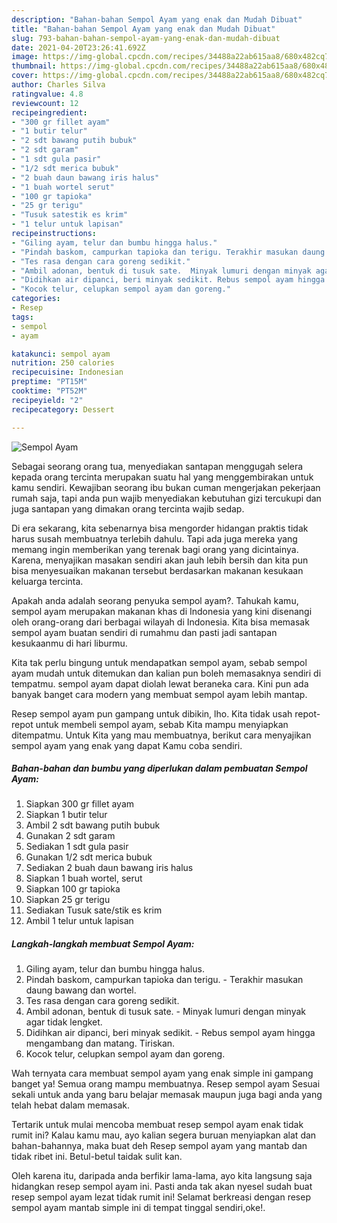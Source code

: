 ```yaml
---
description: "Bahan-bahan Sempol Ayam yang enak dan Mudah Dibuat"
title: "Bahan-bahan Sempol Ayam yang enak dan Mudah Dibuat"
slug: 793-bahan-bahan-sempol-ayam-yang-enak-dan-mudah-dibuat
date: 2021-04-20T23:26:41.692Z
image: https://img-global.cpcdn.com/recipes/34488a22ab615aa8/680x482cq70/sempol-ayam-foto-resep-utama.jpg
thumbnail: https://img-global.cpcdn.com/recipes/34488a22ab615aa8/680x482cq70/sempol-ayam-foto-resep-utama.jpg
cover: https://img-global.cpcdn.com/recipes/34488a22ab615aa8/680x482cq70/sempol-ayam-foto-resep-utama.jpg
author: Charles Silva
ratingvalue: 4.8
reviewcount: 12
recipeingredient:
- "300 gr fillet ayam"
- "1 butir telur"
- "2 sdt bawang putih bubuk"
- "2 sdt garam"
- "1 sdt gula pasir"
- "1/2 sdt merica bubuk"
- "2 buah daun bawang iris halus"
- "1 buah wortel serut"
- "100 gr tapioka"
- "25 gr terigu"
- "Tusuk satestik es krim"
- "1 telur untuk lapisan"
recipeinstructions:
- "Giling ayam, telur dan bumbu hingga halus."
- "Pindah baskom, campurkan tapioka dan terigu. Terakhir masukan daung bawang dan wortel."
- "Tes rasa dengan cara goreng sedikit."
- "Ambil adonan, bentuk di tusuk sate.  Minyak lumuri dengan minyak agar tidak lengket."
- "Didihkan air dipanci, beri minyak sedikit. Rebus sempol ayam hingga mengambang dan matang. Tiriskan."
- "Kocok telur, celupkan sempol ayam dan goreng."
categories:
- Resep
tags:
- sempol
- ayam

katakunci: sempol ayam 
nutrition: 250 calories
recipecuisine: Indonesian
preptime: "PT15M"
cooktime: "PT52M"
recipeyield: "2"
recipecategory: Dessert

---
```



![Sempol Ayam](https://img-global.cpcdn.com/recipes/34488a22ab615aa8/680x482cq70/sempol-ayam-foto-resep-utama.jpg)

Sebagai seorang orang tua, menyediakan santapan menggugah selera kepada orang tercinta merupakan suatu hal yang menggembirakan untuk kamu sendiri. Kewajiban seorang ibu bukan cuman mengerjakan pekerjaan rumah saja, tapi anda pun wajib menyediakan kebutuhan gizi tercukupi dan juga santapan yang dimakan orang tercinta wajib sedap.

Di era  sekarang, kita sebenarnya bisa mengorder hidangan praktis tidak harus susah membuatnya terlebih dahulu. Tapi ada juga mereka yang memang ingin memberikan yang terenak bagi orang yang dicintainya. Karena, menyajikan masakan sendiri akan jauh lebih bersih dan kita pun bisa menyesuaikan makanan tersebut berdasarkan makanan kesukaan keluarga tercinta. 



Apakah anda adalah seorang penyuka sempol ayam?. Tahukah kamu, sempol ayam merupakan makanan khas di Indonesia yang kini disenangi oleh orang-orang dari berbagai wilayah di Indonesia. Kita bisa memasak sempol ayam buatan sendiri di rumahmu dan pasti jadi santapan kesukaanmu di hari liburmu.

Kita tak perlu bingung untuk mendapatkan sempol ayam, sebab sempol ayam mudah untuk ditemukan dan kalian pun boleh memasaknya sendiri di tempatmu. sempol ayam dapat diolah lewat beraneka cara. Kini pun ada banyak banget cara modern yang membuat sempol ayam lebih mantap.

Resep sempol ayam pun gampang untuk dibikin, lho. Kita tidak usah repot-repot untuk membeli sempol ayam, sebab Kita mampu menyiapkan ditempatmu. Untuk Kita yang mau membuatnya, berikut cara menyajikan sempol ayam yang enak yang dapat Kamu coba sendiri.

<!--inarticleads1-->

##### Bahan-bahan dan bumbu yang diperlukan dalam pembuatan Sempol Ayam:

1. Siapkan 300 gr fillet ayam
1. Siapkan 1 butir telur
1. Ambil 2 sdt bawang putih bubuk
1. Gunakan 2 sdt garam
1. Sediakan 1 sdt gula pasir
1. Gunakan 1/2 sdt merica bubuk
1. Sediakan 2 buah daun bawang iris halus
1. Siapkan 1 buah wortel, serut
1. Siapkan 100 gr tapioka
1. Siapkan 25 gr terigu
1. Sediakan Tusuk sate/stik es krim
1. Ambil 1 telur untuk lapisan




<!--inarticleads2-->

##### Langkah-langkah membuat Sempol Ayam:

1. Giling ayam, telur dan bumbu hingga halus.
1. Pindah baskom, campurkan tapioka dan terigu. - Terakhir masukan daung bawang dan wortel.
1. Tes rasa dengan cara goreng sedikit.
1. Ambil adonan, bentuk di tusuk sate.  - Minyak lumuri dengan minyak agar tidak lengket.
1. Didihkan air dipanci, beri minyak sedikit. - Rebus sempol ayam hingga mengambang dan matang. Tiriskan.
1. Kocok telur, celupkan sempol ayam dan goreng.




Wah ternyata cara membuat sempol ayam yang enak simple ini gampang banget ya! Semua orang mampu membuatnya. Resep sempol ayam Sesuai sekali untuk anda yang baru belajar memasak maupun juga bagi anda yang telah hebat dalam memasak.

Tertarik untuk mulai mencoba membuat resep sempol ayam enak tidak rumit ini? Kalau kamu mau, ayo kalian segera buruan menyiapkan alat dan bahan-bahannya, maka buat deh Resep sempol ayam yang mantab dan tidak ribet ini. Betul-betul taidak sulit kan. 

Oleh karena itu, daripada anda berfikir lama-lama, ayo kita langsung saja hidangkan resep sempol ayam ini. Pasti anda tak akan nyesel sudah buat resep sempol ayam lezat tidak rumit ini! Selamat berkreasi dengan resep sempol ayam mantab simple ini di tempat tinggal sendiri,oke!.

